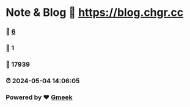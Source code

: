 # Note & Blog :link: https://blog.chgr.cc 
### :page_facing_up: [6](https://blog.chgr.cc/tag.html) 
### :speech_balloon: 1 
### :hibiscus: 17939 
### :alarm_clock: 2024-05-04 14:06:05 
### Powered by :heart: [Gmeek](https://github.com/Meekdai/Gmeek)
